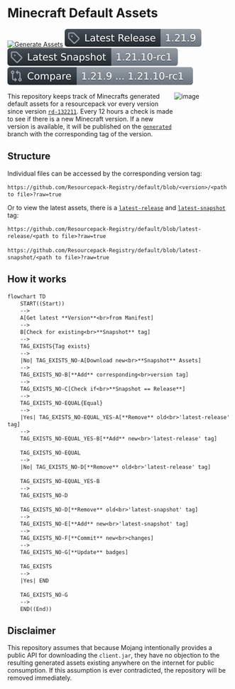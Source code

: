 # Minecraft Default Assets
[![Generate Assets](https://github.com/Resourcepack-Registry/default/actions/workflows/generate_assets.yml/badge.svg)](https://github.com/Resourcepack-Registry/default/actions/workflows/generate_assets.yml)
[![Latest Release](https://github.com/Resourcepack-Registry/default/blob/badge/latest_release.svg?raw=true)](https://github.com/Resourcepack-Registry/default/tree/latest-release)
[![Latest Snapshot](https://github.com/Resourcepack-Registry/default/blob/badge/latest_snapshot.svg?raw=true)](https://github.com/Resourcepack-Registry/default/tree/latest-snapshot)
[![Compare](https://github.com/Resourcepack-Registry/default/blob/badge/compare.svg?raw=true)](https://github.com/Resourcepack-Registry/default/compare/latest-release...latest-snapshot)

<img align="right" width="128" height="128" alt="image" src="https://github.com/user-attachments/assets/233905c0-2913-4c68-8854-74a96d18bb39" />

This repository keeps track of Minecrafts generated default assets for a resourcepack vor every version since version [`rd-132211`](https://minecraft.wiki/w/Java_Edition_pre-Classic_rd-132211). Every 12 hours a check is made to see if there is a new Minecraft version. If a new version is available, it will be published on the [`generated`](https://github.com/Resourcepack-Registry/default/tree/generated) branch with the corresponding tag of the version.

## Structure
Individual files can be accessed by the corresponding version tag:
```url
https://github.com/Resourcepack-Registry/default/blob/<version>/<path to file>?raw=true
```

Or to view the latest assets, there is a [`latest-release`](https://github.com/Resourcepack-Registry/default/tree/latest-release) and [`latest-snapshot`](https://github.com/Resourcepack-Registry/default/tree/latest-snapshot) tag:
```url
https://github.com/Resourcepack-Registry/default/blob/latest-release/<path to file>?raw=true

https://github.com/Resourcepack-Registry/default/blob/latest-snapshot/<path to file>?raw=true
```

## How it works
```mermaid
flowchart TD
    START((Start))
    --> 
    A[Get latest **Version**<br>from Manifest]
    --> 
    B[Check for existing<br>**Snapshot** tag]
    -->
    TAG_EXISTS{Tag exists}
    -->
    |No| TAG_EXISTS_NO-A[Download new<br>**Snapshot** Assets]
    -->
    TAG_EXISTS_NO-B[**Add** corresponding<br>version tag]
    -->
    TAG_EXISTS_NO-C[Check if<br>**Snapshot == Release**]
    -->
    TAG_EXISTS_NO-EQUAL{Equal}
    -->
    |Yes| TAG_EXISTS_NO-EQUAL_YES-A[**Remove** old<br>'latest-release' tag]
    -->
    TAG_EXISTS_NO-EQUAL_YES-B[**Add** new<br>'latest-release' tag]
    
    TAG_EXISTS_NO-EQUAL
    -->
    |No| TAG_EXISTS_NO-D[**Remove** old<br>'latest-release' tag]
    
    TAG_EXISTS_NO-EQUAL_YES-B
    -->
    TAG_EXISTS_NO-D

    TAG_EXISTS_NO-D[**Remove** old<br>'latest-snapshot' tag]
    -->
    TAG_EXISTS_NO-E[**Add** new<br>'latest-snapshot' tag]
    -->
    TAG_EXISTS_NO-F[**Commit** new<br>changes]
    -->
    TAG_EXISTS_NO-G[**Update** badges]

    TAG_EXISTS
    -->
    |Yes| END

    TAG_EXISTS_NO-G
    -->
    END((End))
```

## Disclaimer
This repository assumes that because Mojang intentionally provides a public API for downloading the `client.jar`, they have no objection to the resulting generated assets existing anywhere on the internet for public consumption. If this assumption is ever contradicted, the repository will be removed immediately.
